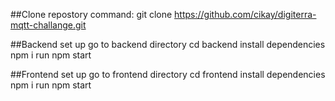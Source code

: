 ##Clone repostory command:
git clone https://github.com/cikay/digiterra-mqtt-challange.git

##Backend set up
go to backend directory
cd backend
install dependencies
npm i
run
npm start

##Frontend set up
go to frontend directory
cd frontend
install dependencies
npm i
run
npm start
